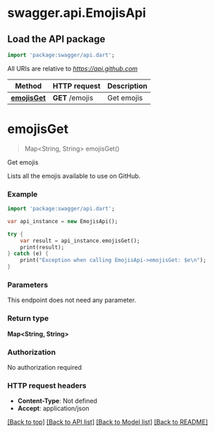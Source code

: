 # swagger.api.EmojisApi

## Load the API package
```dart
import 'package:swagger/api.dart';
```

All URIs are relative to *https://api.github.com*

Method | HTTP request | Description
------------- | ------------- | -------------
[**emojisGet**](EmojisApi.md#emojisGet) | **GET** /emojis | Get emojis

# **emojisGet**
> Map<String, String> emojisGet()

Get emojis

Lists all the emojis available to use on GitHub.

### Example
```dart
import 'package:swagger/api.dart';

var api_instance = new EmojisApi();

try {
    var result = api_instance.emojisGet();
    print(result);
} catch (e) {
    print("Exception when calling EmojisApi->emojisGet: $e\n");
}
```

### Parameters
This endpoint does not need any parameter.

### Return type

**Map<String, String>**

### Authorization

No authorization required

### HTTP request headers

 - **Content-Type**: Not defined
 - **Accept**: application/json

[[Back to top]](#) [[Back to API list]](../README.md#documentation-for-api-endpoints) [[Back to Model list]](../README.md#documentation-for-models) [[Back to README]](../README.md)

